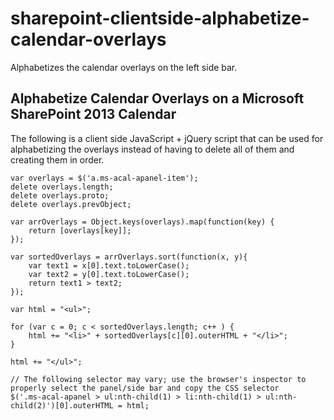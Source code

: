 # sharepoint-clientside-alphabetize-calendar-overlays
Alphabetizes the calendar overlays on the left side bar.

## Alphabetize Calendar Overlays on a Microsoft SharePoint 2013 Calendar
The following is a client side JavaScript + jQuery script that can be used for alphabetizing the overlays instead of having to delete all of them and creating them in order.

```
var overlays = $('a.ms-acal-apanel-item');
delete overlays.length;
delete overlays.proto;
delete overlays.prevObject;

var arrOverlays = Object.keys(overlays).map(function(key) {
	return [overlays[key]];
});

var sortedOverlays = arrOverlays.sort(function(x, y){
	var text1 = x[0].text.toLowerCase();
	var text2 = y[0].text.toLowerCase();
	return text1 > text2;
});

var html = "<ul>";

for (var c = 0; c < sortedOverlays.length; c++ ) {
	html += "<li>" + sortedOverlays[c][0].outerHTML + "</li>";
}

html += "</ul>";

// The following selector may vary; use the browser's inspector to properly select the panel/side bar and copy the CSS selector
$('.ms-acal-apanel > ul:nth-child(1) > li:nth-child(1) > ul:nth-child(2)')[0].outerHTML = html;
```
